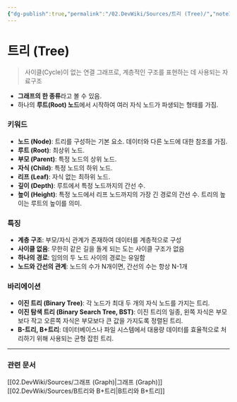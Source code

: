 ```yaml
---
{"dg-publish":true,"permalink":"/02.DevWiki/Sources/트리 (Tree)/","noteIcon":""}
---
```


# 트리 (Tree)

> 사이클(Cycle)이 없는 연결 그래프로, 계층적인 구조를 표현하는 데 사용되는 자료구조

- **그래프의 한 종류**라고 볼 수 있음.
- 하나의 **루트(Root) 노드**에서 시작하여 여러 자식 노드가 파생되는 형태를 가짐.

### 키워드
- **노드 (Node)**: 트리를 구성하는 기본 요소. 데이터와 다른 노드에 대한 참조를 가짐.
- **루트 (Root)**: 최상위 노드.
- **부모 (Parent)**: 특정 노드의 상위 노드.
- **자식 (Child)**: 특정 노드의 하위 노드.
- **리프 (Leaf)**: 자식 없는 최하위 노드.
- **깊이 (Depth)**: 루트에서 특정 노드까지의 간선 수.
- **높이 (Height)**: 특정 노드에서 리프 노드까지의 가장 긴 경로의 간선 수. 트리의 높이는 루트의 높이를 의미.

### 특징
- **계층 구조**: 부모/자식 관계가 존재하여 데이터를 계층적으로 구성
- **사이클 없음**: 무한히 같은 길을 돌게 되는 도는 사이클 구조가 없음
- **하나의 경로**: 임의의 두 노드 사이의 경로는 유일함
- **노드와 간선의 관계**: 노드의 수가 N개이면, 간선의 수는 항상 N-1개

### 바리에이션
- **이진 트리 (Binary Tree)**: 각 노드가 최대 두 개의 자식 노드를 가지는 트리.
- **이진 탐색 트리 (Binary Search Tree, BST)**: 이진 트리의 일종, 왼쪽 자식은 부모보다 작고 오른쪽 자식은 부모보다 큰 값을 가지도록 정렬된 트리.
- **B-트리, B+트리**: 데이터베이스나 파일 시스템에서 대용량 데이터를 효율적으로 처리하기 위해 사용되는 균형 잡힌 트리.

---
### 관련 문서
[[02.DevWiki/Sources/그래프 (Graph)\|그래프 (Graph)]]
[[02.DevWiki/Sources/B트리와 B+트리\|B트리와 B+트리]]
